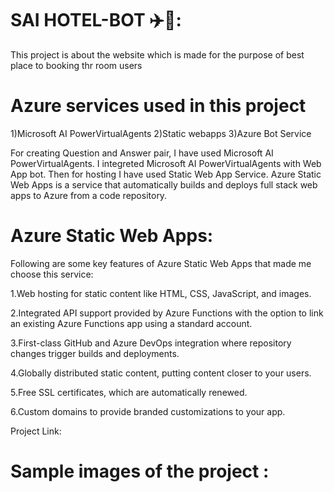 # SAI HOTEL-BOT ✈️🧳:

This project is about the website which is made for the purpose of best place to booking thr room users


# Azure services used in this project

1)Microsoft AI PowerVirtualAgents 2)Static webapps 3)Azure Bot Service

For creating Question and Answer pair, I have used Microsoft AI PowerVirtualAgents. I integreted Microsoft AI PowerVirtualAgents with Web App bot. Then for hosting I have used Static Web App Service. Azure Static Web Apps is a service that automatically builds and deploys full stack web apps to Azure from a code repository.

# Azure Static Web Apps: 

Following are some key features of Azure Static Web Apps that made me choose this service:

1.Web hosting for static content like HTML, CSS, JavaScript, and images.

2.Integrated API support provided by Azure Functions with the option to link an existing Azure Functions app using a standard account.

3.First-class GitHub and Azure DevOps integration where repository changes trigger builds and deployments.

4.Globally distributed static content, putting content closer to your users.

5.Free SSL certificates, which are automatically renewed.

6.Custom domains to provide branded customizations to your app.

Project Link:

# Sample images of the project :


